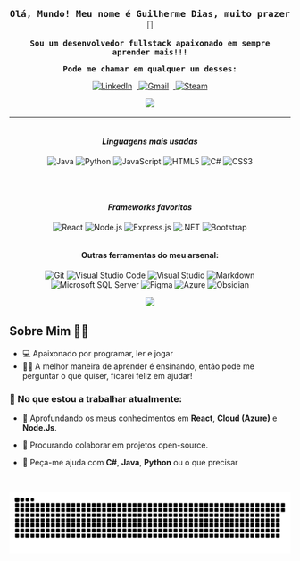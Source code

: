 <samp>
  <h3 align="center">  Olá, Mundo! Meu nome é Guilherme Dias, muito prazer 👋 </h3>

  **<p align="center"> Sou um desenvolvedor fullstack apaixonado em sempre aprender mais!!! </p>**
  **<p align="center"> Pode me chamar em qualquer um desses:</p>**
</samp>

<p align="center">
  <a href="https://www.linkedin.com/in/guilherme-dias-/" target="_blank">
    <img src="https://img.shields.io/badge/LinkedIn-0077B5?style=for-the-badge&logo=linkedin&logoColor=white" alt="LinkedIn" style="margin-right:8px;" />
  </a>
  <a href="mailto:guilherme.dias@gmail.com" target="_blank">
    <img src="https://img.shields.io/badge/Gmail-333333?style=for-the-badge&logo=gmail&logoColor=red" alt="Gmail" style="margin-right:8px;" />
  </a>
  <a href="https://steamcommunity.com/profiles/76561198445265207" target="_blank">
    <img src="https://img.shields.io/badge/steam-%23000000.svg?style=for-the-badge&logo=steam&logoColor=white" alt="Steam" />
  </a>
</p>
<div align="center">
  <img height="180em" src="https://github-readme-stats.vercel.app/api?username=Monsterguii&show_icons=true&theme=dracula&include_all_commits=true&count_private=true"/>
</div>

---

<div align="center" style="display: flex; justify-content: center; gap: 32px; flex-wrap: wrap;">
  <div>
    <h4 align="center"><strong><i>Linguagens mais usadas</i></strong></h4>
    <p align="center">
      <img src="https://img.shields.io/badge/java-%23ED8B00.svg?style=for-the-badge&logo=openjdk&logoColor=white" alt="Java"/>
      <img src="https://img.shields.io/badge/python-3670A0?style=for-the-badge&logo=python&logoColor=ffdd54" alt="Python"/>
      <img src="https://img.shields.io/badge/JavaScript-F7DF1E?style=for-the-badge&logo=javascript&logoColor=black" alt="JavaScript"/>
      <img src="https://img.shields.io/badge/HTML5-E34F26?style=for-the-badge&logo=html5&logoColor=white" alt="HTML5"/>
      <img src="https://img.shields.io/badge/C%23-239120?style=for-the-badge&logo=c-sharp&logoColor=white" alt="C#"/>
      <img src="https://img.shields.io/badge/CSS3-1572B6?style=for-the-badge&logo=css3&logoColor=white" alt="CSS3"/>
    </p>
  </div>
  <div>
    <h4 align="center"><strong><i>Frameworks favoritos</i></strong></h4>
    <p align="center">
      <img src="https://img.shields.io/badge/React-20232A?style=for-the-badge&logo=react&logoColor=61DAFB" alt="React"/>
      <img src="https://img.shields.io/badge/Node.js-339933?style=for-the-badge&logo=nodedotjs&logoColor=white" alt="Node.js"/>
      <img src="https://img.shields.io/badge/Express.js-000000?style=for-the-badge&logo=express&logoColor=white" alt="Express.js"/>
      <img src="https://img.shields.io/badge/.NET-512BD4?style=for-the-badge&logo=dotnet&logoColor=white" alt=".NET"/>
      <img src="https://img.shields.io/badge/bootstrap-%238511FA.svg?style=for-the-badge&logo=bootstrap&logoColor=white" alt="Bootstrap">
    </p>
  </div>
</div>

<h4 align="center"> <strong>Outras ferramentas do meu arsenal:</strong></h4>
<p align="center">
  <img src="https://img.shields.io/badge/git-%23F05033.svg?style=for-the-badge&logo=git&logoColor=white" alt="Git">
  <img src="https://img.shields.io/badge/Visual%20Studio%20Code-0078d7.svg?style=for-the-badge&logo=visual-studio-code&logoColor=white" alt="Visual Studio Code">
  <img src="https://img.shields.io/badge/Visual%20Studio-5C2D91.svg?style=for-the-badge&logo=visual-studio&logoColor=white" alt="Visual Studio">
  <img src="https://img.shields.io/badge/markdown-%23000000.svg?style=for-the-badge&logo=markdown&logoColor=white" alt="Markdown">
  <img src="https://img.shields.io/badge/Microsoft%20SQL%20Server-CC2927?style=for-the-badge&logo=microsoft%20sql%20server&logoColor=white" alt="Microsoft SQL Server">
  <img src="https://img.shields.io/badge/figma-%23F24E1E.svg?style=for-the-badge&logo=figma&logoColor=white" alt="Figma">
  <img src="https://img.shields.io/badge/azure-%230072C6.svg?style=for-the-badge&logo=microsoftazure&logoColor=white" alt="Azure">
  <img src="https://img.shields.io/badge/Obsidian-%23483699.svg?style=for-the-badge&logo=obsidian&logoColor=white" alt="Obsidian">
</p>
<div align="center">
  <img height="180em" src="https://github-readme-stats.vercel.app/api/top-langs/?username=Monsterguii&layout=compact&langs_count=7&theme=dracula"/>
</div>

## Sobre Mim 👨‍💻

- 💻 Apaixonado por programar, ler e jogar <br>
- 🧑‍🏫 A melhor maneira de aprender é ensinando, então pode me perguntar o que quiser, ficarei feliz em ajudar!

### 🌱 No que estou a trabalhar atualmente:
- 🔭 Aprofundando os meus conhecimentos em **React**, **Cloud (Azure)** e **Node.Js**.
- 👯 Procurando colaborar em projetos open-source.
- 💬 Peça-me ajuda com **C#**, **Java**, **Python** ou o que precisar

  <br>
![Animação de Cobra das Contribuições](https://raw.githubusercontent.com/Monsterguii/Monsterguii/output/github-contribution-grid-snake-dark.svg)